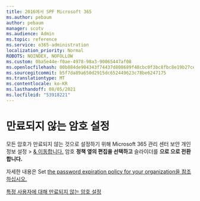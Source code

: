 ```yaml
---
title: 2016에서 SPF Microsoft 365
ms.author: pebaum
author: pebaum
manager: scotv
ms.audience: Admin
ms.topic: reference
ms.service: o365-administration
localization_priority: Normal
ROBOTS: NOINDEX, NOFOLLOW
ms.custom: 0ba5e44e-f0ae-4978-98a3-90065447af08
ms.openlocfilehash: 00b884de904343f74437d808689f48cbc0f3bc8fbc8e19b27cebd1e2a68fdd71
ms.sourcegitcommit: b5f7da89a650d2915dc652449623c78be6247175
ms.translationtype: MT
ms.contentlocale: ko-KR
ms.lasthandoff: 08/05/2021
ms.locfileid: "53918221"
---
```

# <a name="set-passwords-to-never-expire"></a>만료되지 않는 암호 설정 

모든 암호가 만료되지 않는 것으로 설정하기 위해 Microsoft 365 관리 센터 보안 개인 정보 설정  >  [ &amp; 이동합니다.](https://portal.office.com/adminportal/home#/settings/security) 암호 **정책** **옆의 편집을 선택하고** 슬라이더를 **으로 으로 전환합니다.**
  
자세한 내용은 Set [the password expiration policy for your organization을 참조하십시오.](https://docs.microsoft.com/microsoft-365/admin/manage/set-password-expiration-policy)
  
[특정 사용자에 대해 만료되지 않는 암호 설정](https://docs.microsoft.com/microsoft-365/admin/add-users/set-password-to-never-expire)
  
